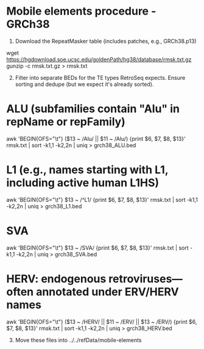 # Mobile elements procedure - GRCh38

1. Download the RepeatMasker table (includes patches, e.g., GRCh38.p13)

wget https://hgdownload.soe.ucsc.edu/goldenPath/hg38/database/rmsk.txt.gz
gunzip -c rmsk.txt.gz > rmsk.txt


2. Filter into separate BEDs for the TE types RetroSeq expects. Ensure sorting and dedupe (but we expect it's already sorted).

# ALU (subfamilies contain "Alu" in repName or repFamily)
awk 'BEGIN{OFS="\t"} ($13 ~ /Alu/ || $11 ~ /Alu/) {print $6, $7, $8, $13}' rmsk.txt | sort -k1,1 -k2,2n | uniq > grch38_ALU.bed

# L1 (e.g., names starting with L1, including active human L1HS)
awk 'BEGIN{OFS="\t"} $13 ~ /^L1/ {print $6, $7, $8, $13}' rmsk.txt | sort -k1,1 -k2,2n | uniq > grch38_L1.bed

# SVA
awk 'BEGIN{OFS="\t"} $13 ~ /SVA/ {print $6, $7, $8, $13}' rmsk.txt | sort -k1,1 -k2,2n | uniq > grch38_SVA.bed

# HERV: endogenous retroviruses—often annotated under ERV/HERV names
awk 'BEGIN{OFS="\t"} ($13 ~ /HERV/ || $11 ~ /ERV/ || $13 ~ /ERV/) {print $6, $7, $8, $13}' rmsk.txt | sort -k1,1 -k2,2n | uniq > grch38_HERV.bed


3. Move these files into ../../refData/mobile-elements
